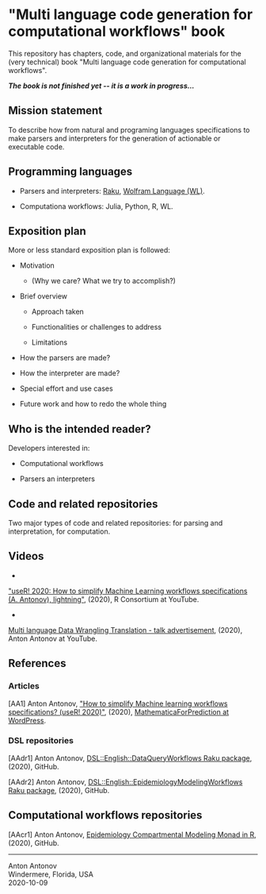 # "Multi language code generation for computational workflows" book

This repository has chapters, code, and organizational materials for the (very technical) book
"Multi language code generation for computational workflows".

***The book is not finished yet -- it is a work in progress...***

## Mission statement

To describe how from natural and programing languages specifications to make parsers and interpreters
for the generation of actionable or executable code.

## Programming languages

- Parsers and interpreters: [Raku](https://raku.org), [Wolfram Language (WL)](https://www.wolfram.com/language/).

- Computationa workflows: Julia, Python, R, WL.

## Exposition plan

More or less standard exposition plan is followed:

- Motivation 
 
  - (Why we care? What we try to accomplish?)
 
- Brief overview 

  - Approach taken
  
  - Functionalities or challenges to address
  
  - Limitations
  
- How the parsers are made?

- How the interpreter are made?

- Special effort and use cases

- Future work and how to redo the whole thing

## Who is the intended reader?

Developers interested in:

- Computational workflows

- Parsers an interpreters

## Code and related repositories

Two major types of code and related repositories: for parsing and interpretation, for computation.

## Videos

- 
["useR! 2020: How to simplify Machine Learning workflows specifications (A. Antonov), lightning"](https://www.youtube.com/watch?v=b9Uu7gRF5KY),
(2020), 
R Consortium at YouTube.

-
[Multi language Data Wrangling Translation - talk advertisement](https://www.youtube.com/watch?v=OHY64ezgnm4),
(2020),
Anton Antonov at YouTube.

## References

### Articles

[AA1] Anton Antonov,
["How to simplify Machine learning workflows specifications? (useR! 2020)"](https://mathematicaforprediction.wordpress.com/2020/06/28/how-to-simplify-machine-learning-workflows-specifications-user-2020/),
(2020),
[MathematicaForPrediction at WordPress](https://mathematicaforprediction.wordpress.com).


### DSL repositories

[AAdr1] Anton Antonov, 
[DSL::English::DataQueryWorkflows Raku package](https://github.com/antononcube/Raku-DSL-English-DataQueryWorkflows), 
(2020),
GitHub.

[AAdr2] Anton Antonov, 
[DSL::English::EpidemiologyModelingWorkflows Raku package](https://github.com/antononcube/Raku-DSL-English-EpidemiologyModelingWorkflows), 
(2020),
GitHub.

## Computational workflows repositories

[AAcr1] Anton Antonov, 
[Epidemiology Compartmental Modeling Monad in R](https://github.com/antononcube/ECMMon-R), 
(2020),
GitHub.

----
Anton Antonov   
Windermere, Florida, USA   
2020-10-09
